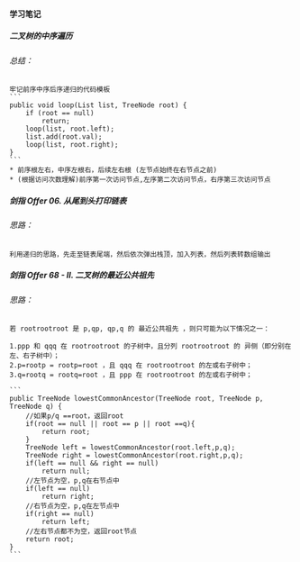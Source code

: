 #### 学习笔记

##### 二叉树的中序遍历
###### 总结：
	牢记前序中序后序递归的代码模板
	```
	public void loop(List list, TreeNode root) {
		if (root == null) 
			return;
		loop(list, root.left);
		list.add(root.val);
		loop(list, root.right);
	}
	```
	* 前序根左右，中序左根右，后续左右根 (左节点始终在右节点之前)
	* (根据访问次数理解)前序第一次访问节点,左序第二次访问节点，右序第三次访问节点


##### 剑指 Offer 06. 从尾到头打印链表
###### 思路：
	利用递归的思路，先走至链表尾端，然后依次弹出栈顶，加入列表，然后列表转数组输出

##### 剑指 Offer 68 - II. 二叉树的最近公共祖先
###### 思路：
	若 rootrootroot 是 p,qp, qp,q 的 最近公共祖先 ，则只可能为以下情况之一：

	1.ppp 和 qqq 在 rootrootroot 的子树中，且分列 rootrootroot 的 异侧（即分别在左、右子树中）；
	2.p=rootp = rootp=root ，且 qqq 在 rootrootroot 的左或右子树中；
	3.q=rootq = rootq=root ，且 ppp 在 rootrootroot 的左或右子树中；

	```
	public TreeNode lowestCommonAncestor(TreeNode root, TreeNode p, TreeNode q) {
        //如果p/q ==root，返回root
        if(root == null || root == p || root ==q){
            return root;
        }
        TreeNode left = lowestCommonAncestor(root.left,p,q);
        TreeNode right = lowestCommonAncestor(root.right,p,q);
        if(left == null && right == null)
            return null;
        //左节点为空，p,q在右节点中
        if(left == null)
            return right;
        //右节点为空，p,q在左节点中
        if(right == null)
            return left;
        //左右节点都不为空，返回root节点
        return root;
    }
	```